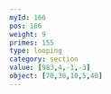 ```yaml
---
myId: 166
pos: 166
weight: 9
primes: 155
type: looping
category: section
value: [983,4,-1,-3]
object: [70,30,10,5,40]
---
```

